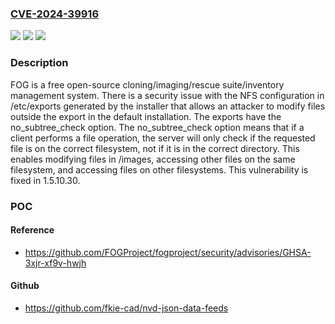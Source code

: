 ### [CVE-2024-39916](https://cve.mitre.org/cgi-bin/cvename.cgi?name=CVE-2024-39916)
![](https://img.shields.io/static/v1?label=Product&message=fogproject&color=blue)
![](https://img.shields.io/static/v1?label=Version&message=%3C%201.5.10.30%20&color=brightgreen)
![](https://img.shields.io/static/v1?label=Vulnerability&message=CWE-453%3A%20Insecure%20Default%20Variable%20Initialization&color=brightgreen)

### Description

FOG is a free open-source cloning/imaging/rescue suite/inventory management system. There is a security issue with the NFS configuration in /etc/exports generated by the installer that allows an attacker to modify files outside the export in the default installation. The exports have the no_subtree_check option. The no_subtree_check option means that if a client performs a file operation, the server will only check if the requested file is on the correct filesystem, not if it is in the correct directory. This enables modifying files in /images, accessing other files on the same filesystem, and accessing files on other filesystems. This vulnerability is fixed in 1.5.10.30.

### POC

#### Reference
- https://github.com/FOGProject/fogproject/security/advisories/GHSA-3xjr-xf9v-hwjh

#### Github
- https://github.com/fkie-cad/nvd-json-data-feeds


